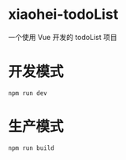 # xiaohei-todoList
一个使用 Vue 开发的 todoList 项目
# 开发模式
```
npm run dev
```
# 生产模式
```
npm run build
```
